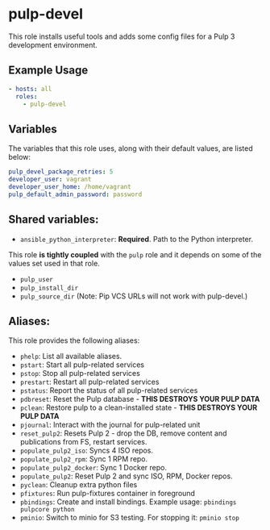 pulp-devel
==========

This role installs useful tools and adds some config files for a Pulp 3
development environment.

Example Usage
-------------

```yaml
- hosts: all
  roles:
    - pulp-devel
```

Variables
---------

The variables that this role uses, along with their default values, are listed
below:

```yaml
pulp_devel_package_retries: 5
developer_user: vagrant
developer_user_home: /home/vagrant
pulp_default_admin_password: password
```

Shared variables:
-----------------

* `ansible_python_interpreter`: **Required**. Path to the Python interpreter.

This role **is tightly coupled** with the `pulp` role and it depends on some of the values set
used in that role.

* `pulp_user`
* `pulp_install_dir`
* `pulp_source_dir` (Note: Pip VCS URLs will not work with pulp-devel.)


Aliases:
-----------------

This role provides the following aliases:

* `phelp`: List all available aliases.
* `pstart`: Start all pulp-related services
* `pstop`: Stop all pulp-related services
* `prestart`: Restart all pulp-related services
* `pstatus`: Report the status of all pulp-related services
* `pdbreset`: Reset the Pulp database - **THIS DESTROYS YOUR PULP DATA**
* `pclean`: Restore pulp to a clean-installed state - **THIS DESTROYS YOUR PULP DATA**
* `pjournal`: Interact with the journal for pulp-related unit
* `reset_pulp2`: Resets Pulp 2 - drop the DB, remove content and publications from FS, restart services.
* `populate_pulp2_iso`: Syncs 4 ISO repos.
* `populate_pulp2_rpm`: Sync 1 RPM repo.
* `populate_pulp2_docker`: Sync 1 Docker repo.
* `populate_pulp2`: Reset Pulp 2 and sync ISO, RPM, Docker repos.
* `pyclean`: Cleanup extra python files
* `pfixtures`: Run pulp-fixtures container in foreground
* `pbindings`: Create and install bindings. Example usage: `pbindings pulpcore python`
* `pminio`: Switch to minio for S3 testing. For stopping it: `pminio stop`
